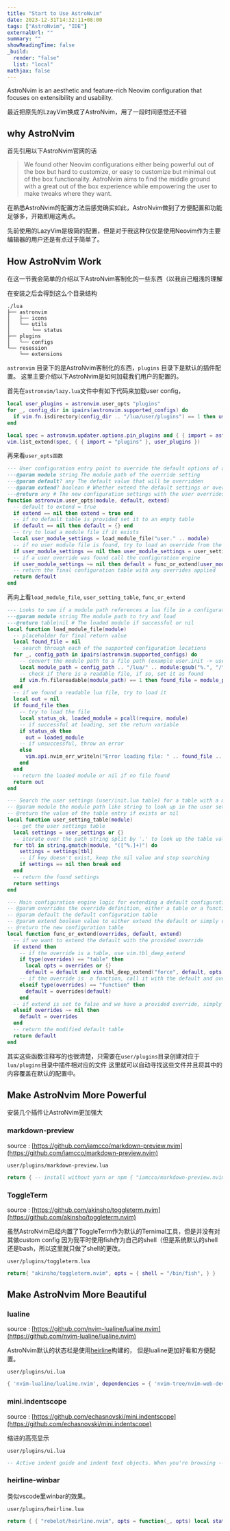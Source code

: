 ```yaml
---
title: "Start to Use AstroNvim"
date: 2023-12-31T14:32:11+08:00
tags: ["AstroNvim", "IDE"]
externalUrl: ""
summary: ""
showReadingTime: false
_build:
  render: "false"
  list: "local"
mathjax: false
---
```


AstroNvim is an aesthetic and feature-rich Neovim configuration that focuses on extensibility and usability.

最近把原先的LzayVim换成了AstroNvim，用了一段时间感觉还不错

## why AstroNvim

首先引用以下AstroNvim官网的话

> We found other Neovim configurations either being powerful out of the box but hard to customize, or easy to customize but minimal out of the box functionality. AstroNvim aims to find the middle ground with a great out of the box experience while empowering the user to make tweaks where they want.

在熟悉AstroNvim的配置方法后感觉确实如此，AstroNvim做到了方便配置和功能足够多，开箱即用这两点。

先前使用的LazyVim是极简的配置，但是对于我这种仅仅是使用Neovim作为主要编辑器的用户还是有点过于简单了。

## How AstroNvim Work

在这一节我会简单的介绍以下AstroNvim客制化的一些东西（以我自己粗浅的理解

在安装之后会得到这么个目录结构

```shell
./lua
├── astronvim
│   ├── icons
│   └── utils
│       └── status
├── plugins
│   └── configs
└── resession
    └── extensions
```

`astronvim` 目录下的是AstroNvim客制化的东西，`plugins` 目录下是默认的插件配置。 这里主要介绍以下AstroNvim是如何加载我们用户的配置的。

首先在`astronvim/lazy.lua`文件中有如下代码来加载user config，

```lua
local user_plugins = astronvim.user_opts "plugins"
for _, config_dir in ipairs(astronvim.supported_configs) do
  if vim.fn.isdirectory(config_dir .. "/lua/user/plugins") == 1 then user_plugins = { import = "user.plugins" } end
end

local spec = astronvim.updater.options.pin_plugins and { { import = astronvim.updater.snapshot.module } } or {}
vim.list_extend(spec, { { import = "plugins" }, user_plugins })
```

再来看`user_opts函数`

```lua
--- User configuration entry point to override the default options of a configuration table with a user configuration file or table in the user/init.lua user settings
---@param module string The module path of the override setting
---@param default? any The default value that will be overridden
---@param extend? boolean # Whether extend the default settings or overwrite them with the user settings entirely (default: true)
---@return any # The new configuration settings with the user overrides applied
function astronvim.user_opts(module, default, extend)
  -- default to extend = true
  if extend == nil then extend = true end
  -- if no default table is provided set it to an empty table
  if default == nil then default = {} end
  -- try to load a module file if it exists
  local user_module_settings = load_module_file("user." .. module)
  -- if no user module file is found, try to load an override from the user settings table from user/init.lua
  if user_module_settings == nil then user_module_settings = user_setting_table(module) end
  -- if a user override was found call the configuration engine
  if user_module_settings ~= nil then default = func_or_extend(user_module_settings, default, extend) end
  -- return the final configuration table with any overrides applied
  return default
end
```

再向上看`load_module_file`, `user_setting_table`, `func_or_extend`

```lua
--- Looks to see if a module path references a lua file in a configuration folder and tries to load it. If there is an error loading the file, write an error and continue
---@param module string The module path to try and load
---@return table|nil # The loaded module if successful or nil
local function load_module_file(module)
  -- placeholder for final return value
  local found_file = nil
  -- search through each of the supported configuration locations
  for _, config_path in ipairs(astronvim.supported_configs) do
    -- convert the module path to a file path (example user.init -> user/init.lua)
    local module_path = config_path .. "/lua/" .. module:gsub("%.", "/") .. ".lua"
    -- check if there is a readable file, if so, set it as found
    if vim.fn.filereadable(module_path) == 1 then found_file = module_path end
  end
  -- if we found a readable lua file, try to load it
  local out = nil
  if found_file then
    -- try to load the file
    local status_ok, loaded_module = pcall(require, module)
    -- if successful at loading, set the return variable
    if status_ok then
      out = loaded_module
    -- if unsuccessful, throw an error
    else
      vim.api.nvim_err_writeln("Error loading file: " .. found_file .. "\n\n" .. loaded_module)
    end
  end
  -- return the loaded module or nil if no file found
  return out
end
```

```lua
--- Search the user settings (user/init.lua table) for a table with a module like path string
-- @param module the module path like string to look up in the user settings table
-- @return the value of the table entry if exists or nil
local function user_setting_table(module)
  -- get the user settings table
  local settings = user_settings or {}
  -- iterate over the path string split by '.' to look up the table value
  for tbl in string.gmatch(module, "([^%.]+)") do
    settings = settings[tbl]
    -- if key doesn't exist, keep the nil value and stop searching
    if settings == nil then break end
  end
  -- return the found settings
  return settings
end
```

```lua
--- Main configuration engine logic for extending a default configuration table with either a function override or a table to merge into the default option
-- @param overrides the override definition, either a table or a function that takes a single parameter of the original table
-- @param default the default configuration table
-- @param extend boolean value to either extend the default or simply overwrite it if an override is provided
-- @return the new configuration table
local function func_or_extend(overrides, default, extend)
  -- if we want to extend the default with the provided override
  if extend then
    -- if the override is a table, use vim.tbl_deep_extend
    if type(overrides) == "table" then
      local opts = overrides or {}
      default = default and vim.tbl_deep_extend("force", default, opts) or opts
    -- if the override is  a function, call it with the default and overwrite default with the return value
    elseif type(overrides) == "function" then
      default = overrides(default)
    end
  -- if extend is set to false and we have a provided override, simply override the default
  elseif overrides ~= nil then
    default = overrides
  end
  -- return the modified default table
  return default
end
```

其实这些函数注释写的也很清楚，只需要在`user/plugins`目录创建对应于`lua/plugins`目录中插件相对应的文件 这里就可以自动寻找这些文件并且将其中的内容覆盖在默认的配置中。

## Make AstroNvim More Powerful

安装几个插件让AstroNvim更加强大

### markdown-preview

source : [https://github.com/iamcco/markdown-preview.nvim](https://github.com/iamcco/markdown-preview.nvim)

`user/plugins/markdown-preview.lua`

```lua
return { -- install without yarn or npm { "iamcco/markdown-preview.nvim", cmd = { "MarkdownPreviewToggle", "MarkdownPreview", "MarkdownPreviewStop" }, ft = { "markdown" }, build = function() vim.fn["mkdp#util#install"]() end, } }
```

### ToggleTerm

source : [https://github.com/akinsho/toggleterm.nvim](https://github.com/akinsho/toggleterm.nvim)

虽然AstroNvim已经内置了ToggleTerm作为默认的Ternimal工具，但是并没有对其做custom config 因为我平时使用fish作为自己的shell（但是系统默认的shell还是bash，所以这里就只做了shell的更改。

`user/plugins/toggleterm.lua`

```lua
return{ "akinsho/toggleterm.nvim", opts = { shell = "/bin/fish", } }
```

## Make AstroNvim More Beautiful

### lualine

source : [https://github.com/nvim-lualine/lualine.nvim](https://github.com/nvim-lualine/lualine.nvim)

AstroNvim默认的状态栏是使用[heirline](https://github.com/rebelot/heirline.nvim)构建的， 但是lualine更加好看和方便配置。

`user/plugins/ui.lua`

```lua
{ 'nvim-lualine/lualine.nvim', dependencies = { 'nvim-tree/nvim-web-devicons' }, event = "BufEnter", config = function() require('lualine').setup { options = { theme = "auto" } } end, },
```

### mini.indentscope

source : [https://github.com/echasnovski/mini.indentscope](https://github.com/echasnovski/mini.indentscope)

缩进的高亮显示

`user/plugins/ui.lua`

```lua
-- Active indent guide and indent text objects. When you're browsing -- code, this highlights the current level of indentation, and animates -- the highlighting. { "echasnovski/mini.indentscope", version = false, -- wait till new 0.7.0 release to put it back on semver event = "User AstroFile", opts = { -- symbol = "▏", symbol = "│", options = { try_as_border = true }, }, init = function() vim.api.nvim_create_autocmd("FileType", { pattern = { "help", "startify", "aerial", -- "alpha", "dashboard", "lazy", "neogitstatus", "NvimTree", "neo-tree", "Trouble", }, callback = function() vim.b.miniindentscope_disable = true end, }) end, },
```

### heirline-winbar

类似vscode里winbar的效果。

`user/plugins/heirline.lua`

```lua
return { { "rebelot/heirline.nvim", opts = function(_, opts) local status = require "astronvim.utils.status" opts.winbar = { -- create custom winbar -- store the current buffer number init = function(self) self.bufnr = vim.api.nvim_get_current_buf() end, fallthrough = false, -- pick the correct winbar based on condition -- inactive winbar { condition = function() return not status.condition.is_active() end, -- show the path to the file relative to the working directory status.component.separated_path { path_func = status.provider.filename { modify = ":.:h" } }, -- add the file name and icon status.component.file_info { file_icon = { hl = status.hl.file_icon "winbar", padding = { left = 0 } }, file_modified = false, file_read_only = false, hl = status.hl.get_attributes("winbarnc", true), surround = false, update = "BufEnter", }, }, -- active winbar { -- show the path to the file relative to the working directory status.component.separated_path { path_func = status.provider.filename { modify = ":.:h" } }, -- add the file name and icon status.component.file_info { -- add file_info to breadcrumbs file_icon = { hl = status.hl.filetype_color, padding = { left = 0 } }, file_modified = false, file_read_only = false, hl = status.hl.get_attributes("winbar", true), surround = false, update = "BufEnter", }, -- show the breadcrumbs status.component.breadcrumbs { icon = { hl = true }, hl = status.hl.get_attributes("winbar", true), prefix = true, padding = { left = 0 }, }, }, } return opts end, }, }
```
